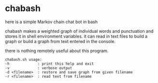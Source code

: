 # chabash

here is a simple Markov chain chat bot in bash

chabash makes a weighted graph of individual words and punctuation and stores it in shell environment variables. it can read in text files to build a graph or build a graph from text entered in the console.


there is nothing remotely useful about this program.

```
chabash.sh usage:
-h             : print this help and exit
-v             : verbose output
-d <filename>  : restore and save graph from given filename
-r <filename>  : read text from filename
```
